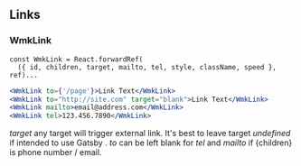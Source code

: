 ## Links

### WmkLink

```
const WmkLink = React.forwardRef(
  ({ id, children, target, mailto, tel, style, className, speed }, ref)...
```

```jsx
<WmkLink to={'/page'}>Link Text</WmkLink>
<WmkLink to="http://site.com" target="blank">Link Text</WmkLink>
<WmkLink mailto>email@address.com</WmkLink>
<WmkLink tel>123.456.7890</WmkLink>
```

_target_ any target will trigger external link. It's best to leave target _undefined_ if intended to use Gatsby <Link>.
_to_ can be left blank for _tel_ and _mailto_ if {children} is phone number / email.